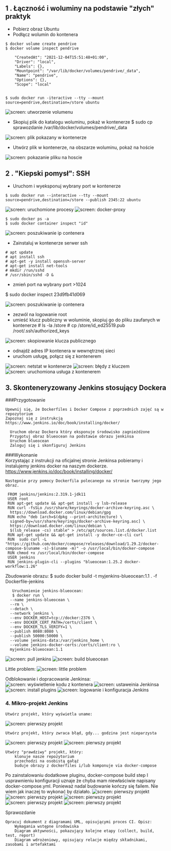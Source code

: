 
## 1 . Łączność i woluminy na podstawie "złych" praktyk

   - Pobierz obraz Ubuntu
   - Podłącz wolumin do kontenera
   
    $ docker volume create pendrive
    $ docker volume inspect pendrive

        "CreatedAt": "2021-12-04T15:51:48+01:00",
        "Driver": "local",
        "Labels": {},
        "Mountpoint": "/var/lib/docker/volumes/pendrive/_data",
        "Name": "pendrive",
        "Options": {},
        "Scope": "local"
    

    $ sudo docker run -iteractive --tty --mount source=pendrive,destination=/store ubuntu

 ![screen: utworzenie volumenu](screenshots/1.png)
  
   - Skopiuj plik do katalogu woluminu, pokaż w kontenerze
    $ sudo cp sprawozdanie /var/lib/docker/volumes/pendrive/_data

 ![screen: plik pokazany w kontenerze](screenshots/2.png)	
    
   - Utwórz plik w kontenerze, na obszarze woluminu, pokaż na hoście
   
 ![screen: pokazanie pliku na hoscie](screenshots/3.png)	


## 2 . "Kiepski pomysł": SSH

   - Uruchom i wyeksponuj wybrany port w kontenerze
   
    $ sudo docker run --interactive --tty --mount source=pendrive,destination=/store --publish 2345:22 ubuntu
  
 ![screen: uruchomione procesy](screenshots/4.png)
 ![screen: docker-proxy](screenshots/5.png)

    $ sudo docker ps -a
    $ sudo docker container inspect "id"

 ![screen: poszukiwanie ip contenera](screenshots/7.png)

   - Zainstaluj w kontenerze serwer ssh
   
   	# apt update
   	# apt install ssh
   	# apt-get -y install openssh-server
   	# apt-get install net-tools
   	# mkdir /run/sshd
	# /usr/sbin/sshd -D &

   - zmień port na wybrany port >1024
   
   $ sudo docker inspect 23d9fb41d069
   
 ![screen: poszukiwanie ip contenera](screenshots/6.png)
   

   - zezwól na logowanie root
   - umieść klucz publiczny w woluminie, skopiuj go do pliku zaufanych w kontenerze
    # ls -la /store
    # cp /store/id_ed25519.pub /root/.ssh/authorized_keys
      
 ![screen: skopiowanie klucza publicznego](screenshots/8.png)
 
   - odnajdź adres IP kontenera w wewnętrznej sieci
   - uruchom usługę, połącz się z kontenerem
   
 ![screen: netstat w kontenerze](screenshots/9.png)
 ![screen: błędy z kluczem](screenshots/10.png)
 ![screen: uruchomiona usługa z kontenerem](screenshots/11.png)


## 3. Skonteneryzowany Jenkins stosujący Dockera

###Przygotowanie

    Upewnij się, że Dockerfiles i Docker Compose z poprzednich zajęć są w repozytorium
    Zapoznaj się z instrukcją https://www.jenkins.io/doc/book/installing/docker/
     
      Uruchom obraz Dockera który eksponuje środowisko zagnieżdżone
      Przygotuj obraz blueocean na podstawie obrazu jenkinsa
      Uruchom blueocean
      Zaloguj się i skonfiguruj Jenkins
        
###Wykonanie        
    Korzystając z instrukcji na oficjalnej stronie Jenkinsa pobieramy i instalujemy jenkins docker na naszym dockerze.
    https://www.jenkins.io/doc/book/installing/docker/
    
    Następnie przy pomocy Dockerfila polecanego na stronie tworzymy jego obraz.
    
	 FROM jenkins/jenkins:2.319.1-jdk11
	 USER root
	 RUN apt-get update && apt-get install -y lsb-release
	 RUN curl -fsSLo /usr/share/keyrings/docker-archive-keyring.asc \
	  https://download.docker.com/linux/debian/gpg
	 RUN echo "deb [arch=$(dpkg --print-architecture) \
	  signed-by=/usr/share/keyrings/docker-archive-keyring.asc] \
	  https://download.docker.com/linux/debian \
	  $(lsb_release -cs) stable" > /etc/apt/sources.list.d/docker.list
	 RUN apt-get update && apt-get install -y docker-ce-cli curl
	 RUN  sudo curl -L "https://github.com/docker/compose/releases/download/1.29.2/docker-compose-$(uname -s)-$(uname -m)" -o /usr/local/bin/docker-compose
	 RUN chmod +x /usr/local/bin/docker-compose
	 USER jenkins
	 RUN jenkins-plugin-cli --plugins "blueocean:1.25.2 docker-workflow:1.26"

   Zbudowanie obrazu:
	   $ sudo docker build -t myjenkins-blueocean:1.1 . -f Dockerfile-jenkins
	   
	   Uruchomienie jenkins-blueocean:
	   $ docker run \
	  --name jenkins-blueocean \
	  --rm \
	  --detach \
	  --network jenkins \
	  --env DOCKER_HOST=tcp://docker:2376 \
	  --env DOCKER_CERT_PATH=/certs/client \
	  --env DOCKER_TLS_VERIFY=1 \
	  --publish 8080:8080 \
	  --publish 50000:50000 \
	  --volume jenkins-data:/var/jenkins_home \
	  --volume jenkins-docker-certs:/certs/client:ro \
	  myjenkins-blueocean:1.1 
   
 ![screen: pull jenkins](screenshots/14.png)
 ![screen: build blueocean](screenshots/15.png)
 
  Little problem:
 ![screen: little problem](screenshots/16.png)

  Odblokowanie i dopracowanie Jenkinsa:
 ![screen: wyświetlenie kodu z kontenera](screenshots/17.png)
 ![screen: ustaweinia Jenkinsa](screenshots/18.png)
 ![screen: install plugins](screenshots/19.png)
 ![screen: logowanie i konfiguracja Jenkins](screenshots/20.png)
  
 
### 4. Mikro-projekt Jenkins

    Utwórz projekt, który wyświetla uname:
  ![screen: pierwszy projekt](screenshots/21.png)
    
    Utwórz projekt, który zwraca błąd, gdy... godzina jest nieparzysta
  ![screen: pierwszy projekt](screenshots/22.png)
  ![screen: pierwszy projekt](screenshots/23.png)
    
    Utwórz "prawdziwy" projekt, który:
        klonuje nasze repozytorium
        przechodzi na osobistą gałąź
        buduje obrazy z dockerfiles i/lub komponuje via docker-compose

   Po zainstalowaniu dodatkowe pluginu, docker-compose build step
   I usprawnieniu konfiguracji uznaje że chyba mam niewłaściwie napisany docker-compose.yml.
   Ponieważ nadal budowanie kończy się failem.
   Nie wiem jak inaczej to wykonać by działało.
  ![screen: pierwszy projekt](screenshots/24.png)
  ![screen: pierwszy projekt](screenshots/25.png)
  ![screen: pierwszy projekt](screenshots/26.png)
  ![screen: pierwszy projekt](screenshots/27.png)
  ![screen: pierwszy projekt](screenshots/28.png)
  
   

Sprawozdanie

    Opracuj dokument z diagramami UML, opisującymi proces CI. Opisz:
        Wymagania wstępne środowiska
        Diagram aktywności, pokazujący kolejne etapy (collect, build, test, report)
        Diagram wdrożeniowy, opisujący relacje między składnikami, zasobami i artefaktami

